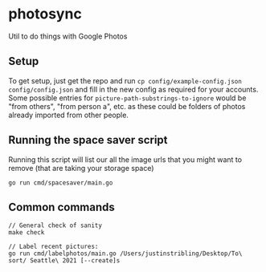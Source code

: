 # photosync
Util to do things with Google Photos

## Setup
To get setup, just get the repo and run `cp config/example-config.json config/config.json` and fill in the new config as required for your accounts.
Some possible entries for `picture-path-substrings-to-ignore` would be "from others", "from person a", etc. as these could be folders of photos already imported from other people.


## Running the space saver script
Running this script will list our all the image urls that you might want to remove (that are taking your storage space)
```
go run cmd/spacesaver/main.go
```

## Common commands
```
// General check of sanity
make check

// Label recent pictures:
go run cmd/labelphotos/main.go /Users/justinstribling/Desktop/To\ sort/ Seattle\ 2021 [--create]s
```